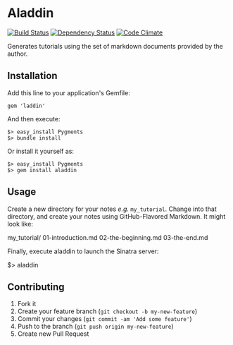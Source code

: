 # Aladdin
[![Build Status](https://secure.travis-ci.org/jimjh/reaction.png?branch=master)](https://travis-ci.org/jimjh/reaction)
[![Dependency Status](https://gemnasium.com/jimjh/aladdin.png)](https://gemnasium.com/jimjh/aladdin)
[![Code Climate](https://codeclimate.com/badge.png)](https://codeclimate.com/github/jimjh/aladdin)

Generates tutorials using the set of markdown documents provided by the author.

## Installation
Add this line to your application's Gemfile:

    gem 'laddin'

And then execute:

    $> easy_install Pygments
    $> bundle install

Or install it yourself as:

    $> easy_install Pygments
    $> gem install aladdin

## Usage
Create a new directory for your notes _e.g._ `my_tutorial`. Change into that
directory, and create your notes using GitHub-Flavored Markdown. It might look
like:

  my_tutorial/
    01-introduction.md
    02-the-beginning.md
    03-the-end.md

Finally, execute aladdin to launch the Sinatra server:

  $> aladdin

## Contributing

1. Fork it
2. Create your feature branch (`git checkout -b my-new-feature`)
3. Commit your changes (`git commit -am 'Add some feature'`)
4. Push to the branch (`git push origin my-new-feature`)
5. Create new Pull Request
